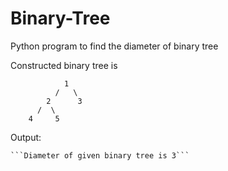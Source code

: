 # Binary-Tree
Python program to find the diameter of binary tree

Constructed binary tree is
```
            1
          /   \
        2      3
      /  \
    4     5
```
    
Output:

    ```Diameter of given binary tree is 3```
